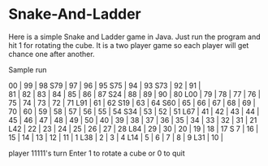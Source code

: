 Snake-And-Ladder
================

Here is a simple Snake and Ladder game in Java. Just run the program and hit 1 for rotating the cube. It is a two player game so each player will get chance one after another.

Sample run

00     | 99     | 98 S79 | 97     | 96     | 95 S75 | 94     | 93 S73 | 92     | 91     | <br>
81     | 82     | 83     | 84     | 85     | 86     | 87 S24 | 88     | 89     | 90     | 
80 L00 | 79     | 78     | 77     | 76     | 75     | 74     | 73     | 72     | 71 L91 | 
61     | 62 S19 | 63     | 64 S60 | 65     | 66     | 67     | 68     | 69     | 70     | 
60     | 59     | 58     | 57     | 56     | 55     | 54 S34 | 53     | 52     | 51 L67 | 
41     | 42     | 43     | 44     | 45     | 46     | 47     | 48     | 49     | 50     | 
40     | 39     | 38     | 37     | 36     | 35     | 34     | 33     | 32     | 31     | 
21 L42 | 22     | 23     | 24     | 25     | 26     | 27     | 28 L84 | 29     | 30     | 
20     | 19     | 18     | 17 S 7 | 16     | 15     | 14     | 13     | 12     | 11     | 
 1 L38 |  2     |  3     |  4 L14 |  5     |  6     |  7     |  8     |  9 L31 | 10     | 

player 11111's turn
Enter 1 to rotate a cube or 0 to quit 
